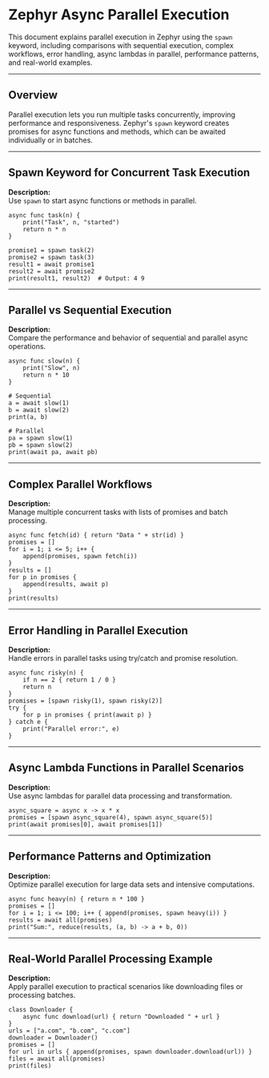 # Zephyr Async Parallel Execution

This document explains parallel execution in Zephyr using the `spawn` keyword, including comparisons with sequential execution, complex workflows, error handling, async lambdas in parallel, performance patterns, and real-world examples.

---

## Overview

Parallel execution lets you run multiple tasks concurrently, improving performance and responsiveness. Zephyr's `spawn` keyword creates promises for async functions and methods, which can be awaited individually or in batches.

---

## Spawn Keyword for Concurrent Task Execution

**Description:**  
Use `spawn` to start async functions or methods in parallel.

```zephyr
async func task(n) {
    print("Task", n, "started")
    return n * n
}

promise1 = spawn task(2)
promise2 = spawn task(3)
result1 = await promise1
result2 = await promise2
print(result1, result2)  # Output: 4 9
```

---

## Parallel vs Sequential Execution

**Description:**  
Compare the performance and behavior of sequential and parallel async operations.

```zephyr
async func slow(n) {
    print("Slow", n)
    return n * 10
}

# Sequential
a = await slow(1)
b = await slow(2)
print(a, b)

# Parallel
pa = spawn slow(1)
pb = spawn slow(2)
print(await pa, await pb)
```

---

## Complex Parallel Workflows

**Description:**  
Manage multiple concurrent tasks with lists of promises and batch processing.

```zephyr
async func fetch(id) { return "Data " + str(id) }
promises = []
for i = 1; i <= 5; i++ {
    append(promises, spawn fetch(i))
}
results = []
for p in promises {
    append(results, await p)
}
print(results)
```

---

## Error Handling in Parallel Execution

**Description:**  
Handle errors in parallel tasks using try/catch and promise resolution.

```zephyr
async func risky(n) {
    if n == 2 { return 1 / 0 }
    return n
}
promises = [spawn risky(1), spawn risky(2)]
try {
    for p in promises { print(await p) }
} catch e {
    print("Parallel error:", e)
}
```

---

## Async Lambda Functions in Parallel Scenarios

**Description:**  
Use async lambdas for parallel data processing and transformation.

```zephyr
async_square = async x -> x * x
promises = [spawn async_square(4), spawn async_square(5)]
print(await promises[0], await promises[1])
```

---

## Performance Patterns and Optimization

**Description:**  
Optimize parallel execution for large data sets and intensive computations.

```zephyr
async func heavy(n) { return n * 100 }
promises = []
for i = 1; i <= 100; i++ { append(promises, spawn heavy(i)) }
results = await all(promises)
print("Sum:", reduce(results, (a, b) -> a + b, 0))
```

---

## Real-World Parallel Processing Example

**Description:**  
Apply parallel execution to practical scenarios like downloading files or processing batches.

```zephyr
class Downloader {
    async func download(url) { return "Downloaded " + url }
}
urls = ["a.com", "b.com", "c.com"]
downloader = Downloader()
promises = []
for url in urls { append(promises, spawn downloader.download(url)) }
files = await all(promises)
print(files)
```
